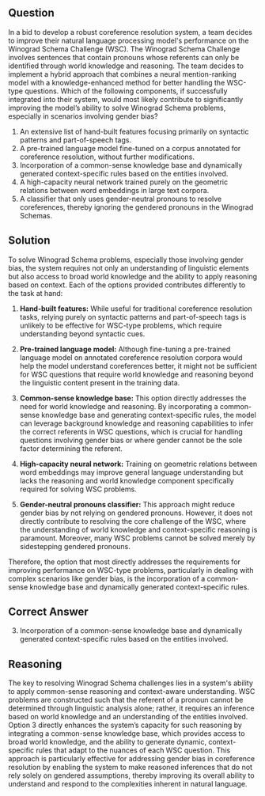 ## Question
In a bid to develop a robust coreference resolution system, a team decides to improve their natural language processing model's performance on the Winograd Schema Challenge (WSC). The Winograd Schema Challenge involves sentences that contain pronouns whose referents can only be identified through world knowledge and reasoning. The team decides to implement a hybrid approach that combines a neural mention-ranking model with a knowledge-enhanced method for better handling the WSC-type questions. Which of the following components, if successfully integrated into their system, would most likely contribute to significantly improving the model’s ability to solve Winograd Schema problems, especially in scenarios involving gender bias?

1. An extensive list of hand-built features focusing primarily on syntactic patterns and part-of-speech tags.
2. A pre-trained language model fine-tuned on a corpus annotated for coreference resolution, without further modifications.
3. Incorporation of a common-sense knowledge base and dynamically generated context-specific rules based on the entities involved.
4. A high-capacity neural network trained purely on the geometric relations between word embeddings in large text corpora.
5. A classifier that only uses gender-neutral pronouns to resolve coreferences, thereby ignoring the gendered pronouns in the Winograd Schemas.

## Solution
To solve Winograd Schema problems, especially those involving gender bias, the system requires not only an understanding of linguistic elements but also access to broad world knowledge and the ability to apply reasoning based on context. Each of the options provided contributes differently to the task at hand:

1. **Hand-built features:** While useful for traditional coreference resolution tasks, relying purely on syntactic patterns and part-of-speech tags is unlikely to be effective for WSC-type problems, which require understanding beyond syntactic cues.

2. **Pre-trained language model:** Although fine-tuning a pre-trained language model on annotated coreference resolution corpora would help the model understand coreferences better, it might not be sufficient for WSC questions that require world knowledge and reasoning beyond the linguistic content present in the training data.

3. **Common-sense knowledge base:** This option directly addresses the need for world knowledge and reasoning. By incorporating a common-sense knowledge base and generating context-specific rules, the model can leverage background knowledge and reasoning capabilities to infer the correct referents in WSC questions, which is crucial for handling questions involving gender bias or where gender cannot be the sole factor determining the referent.

4. **High-capacity neural network:** Training on geometric relations between word embeddings may improve general language understanding but lacks the reasoning and world knowledge component specifically required for solving WSC problems.

5. **Gender-neutral pronouns classifier:** This approach might reduce gender bias by not relying on gendered pronouns. However, it does not directly contribute to resolving the core challenge of the WSC, where the understanding of world knowledge and context-specific reasoning is paramount. Moreover, many WSC problems cannot be solved merely by sidestepping gendered pronouns.

Therefore, the option that most directly addresses the requirements for improving performance on WSC-type problems, particularly in dealing with complex scenarios like gender bias, is the incorporation of a common-sense knowledge base and dynamically generated context-specific rules.

## Correct Answer
3. Incorporation of a common-sense knowledge base and dynamically generated context-specific rules based on the entities involved.

## Reasoning
The key to resolving Winograd Schema challenges lies in a system's ability to apply common-sense reasoning and context-aware understanding. WSC problems are constructed such that the referent of a pronoun cannot be determined through linguistic analysis alone; rather, it requires an inference based on world knowledge and an understanding of the entities involved. Option 3 directly enhances the system’s capacity for such reasoning by integrating a common-sense knowledge base, which provides access to broad world knowledge, and the ability to generate dynamic, context-specific rules that adapt to the nuances of each WSC question. This approach is particularly effective for addressing gender bias in coreference resolution by enabling the system to make reasoned inferences that do not rely solely on gendered assumptions, thereby improving its overall ability to understand and respond to the complexities inherent in natural language.
